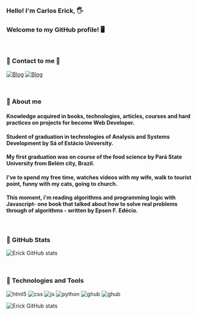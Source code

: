 ### Hello! I'm Carlos Erick, 🖐️ 
### Welcome to  my GitHub profile! 🖥️

<br>

### 🔗 Contact to me 📮 


[![Blog](https://img.shields.io/badge/LinkedIn-0077B5?style=for-the-badge&logo=linkedin&logoColor=white)](https://www.linkedin.com/in/carloserickrosario/)
[![Blog](https://img.shields.io/badge/Gmail-D14836?style=for-the-badge&logo=gmail&logoColor=white)](https://mail.google.com/mail/u/0/?to=carloserickrosario@gmail.com&su=&body=&bcc=&fs=1&tf=cm)
 
<br>


### 🔗 About me


#### Knowledge acquired in books, technologies, articles, courses and hard practices on projects for become Web Developer.

#### Student of graduation in technologies of Analysis and Systems Development by Sá of Estácio University.

#### My first graduation was on course of the food science by Pará State University from Belém city, Brazil.

#### I've to spend my free time, watches videos with my wife, walk to tourist point, funny with my cats, going to church.

#### This moment, i'm reading algorithms and programming logic with Javascript- one book that talked about how to solve real problems through of algorithms - written by Epsen F. Edécio. 

<br>

### 🔗 GitHub Stats

![Erick GitHub stats](https://github-readme-stats.vercel.app/api?username=erick-programmer&show_icons=true&theme=dracula) 

<br>

### 🔗 Technologies and Tools

<div style="display: inline-block">
    <img align-items="center" alt="html5" src="https://img.shields.io/badge/HTML5-E34F26?style=for-the-badge&logo=html5&logoColor=white">
    <img align-items="center" alt="css" src="https://img.shields.io/badge/CSS3-1572B6?style=for-the-badge&logo=css3&logoColor=white">
    <img align-items="center" alt="js" src="https://img.shields.io/badge/JavaScript-323330?style=for-the-badge&logo=javascript&logoColor=F7DF1E">
    <img align-items="center" alt="python" src="https://img.shields.io/badge/Python-14354C?style=for-the-badge&logo=python&logoColor=white">
    <img align-items="center" alt="ghub" src="https://img.shields.io/badge/GIT-E44C30?style=for-the-badge&logo=git&logoColor=white">
    <img align-items="center" alt="ghub" src="https://img.shields.io/badge/GitHub-100000?style=for-the-badge&logo=github&logoColor=white">
</div>

<br>

![Erick GitHub stats](https://github-readme-stats.vercel.app/api/top-langs/?username=erick-programmer&show_icons=true&theme=dracula)







